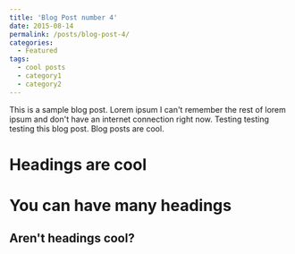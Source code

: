 ```yaml
---
title: 'Blog Post number 4'
date: 2015-08-14
permalink: /posts/blog-post-4/
categories:
  - Featured
tags:
  - cool posts
  - category1
  - category2
---
```


This is a sample blog post. Lorem ipsum I can't remember the rest of lorem ipsum and don't have an internet connection right now. Testing testing testing this blog post. Blog posts are cool.

Headings are cool
======

You can have many headings
======

Aren't headings cool?
------